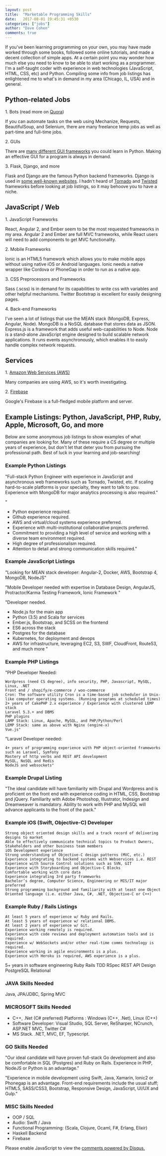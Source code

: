 ```yaml
---
layout: post
title:  "Marketable Programming Skills"
date:   2017-08-01 19:45:31 +0530
categories: ["jobs"]
author: "Dave Cohen"
comments: true
---
```


<style>pre {
    white-space: pre-wrap;       /* Since CSS 2.1 */
    white-space: -moz-pre-wrap;  /* Mozilla, since 1999 */
    white-space: -pre-wrap;      /* Opera 4-6 */
    white-space: -o-pre-wrap;    /* Opera 7 */
    word-wrap: break-word;       /* Internet Explorer 5.5+ */
}</style>

If you've been learning programming on your own, you may have made worked through some books, followed some online tutorials, and made a decent collection of simple apps. At a certain point you may wonder how much else you need to know to be able to start working as a programmer. I'm a self-taught coder with experience in web technologies (JavaScript, HTML, CSS, etc) and Python. Compiling some info from job listings has enlightened me to what's in demand in my area (Chicago, IL, USA) and in general.

## Python-related Jobs
1\. Bots (read more on [Quora](https://www.quora.com/How-can-I-write-a-bot-using-Python))

If you can automate tasks on the web using Mechanize, Requests, BeautifulSoup, and Selenium, there are many freelance temp jobs as well as part-time and full-time jobs.

2\. GUIs

There are [many different GUI frameworks](https://wiki.python.org/moin/GuiProgramming) you could learn in Python. Making an effective GUI for a program is always in demand.

3\. Flask, Django, and more

Flask and Django are the famous Python backend frameworks. Django is used in [some well-known websites](http://www.bedjango.com/blog/top-5-sites-built-django-framework/). I hadn't heard of [Tornado](http://www.tornadoweb.org/en/stable/) and [Twisted](https://twistedmatrix.com/trac/) frameworks before looking at job listings, so it may behoove you to have a niche.

## JavaScript / Web

1\. JavaScript Frameworks

React, Angular 2, and Ember seem to be the most requested frameworks in my area. Angular 2 and Ember are full MVC frameworks, while React users will need to add components to get MVC functionality.

2\. Mobile Frameworks

Ionic is an HTML5 framework which allows you to make mobile apps without using native iOS or Android languages. Ionic needs a native wrapper like Cordova or PhoneGap in order to run as a native app.

3\. CSS Preprocessors and Frameworks

Sass (.scss) is in demand for its capabilities to write css with variables and other helpful mechanisms. Twitter Bootstrap is excellent for easily designing pages.

4\. Back-end Frameworks

I've seen a lot of listings that use the MEAN stack (MongoDB, Express, Angular, Node). MongoDB is a NoSQL database that stores data as JSON. Express.js is a framework that adds useful web-capabilities to Node. Node is a stand-alone JavaScript engine designed to build scalable network applications. It runs events asynchronously, which enables it to easily handle complex network requests.

## Services

1\. [Amazon Web Services (AWS)](https://aws.amazon.com/what-is-aws/)

Many companies are using AWS, so it's worth investigating.

2\. [Firebase](https://firebase.google.com/products/)

Google's Firebase is a full-fledged mobile platform and server.


## Example Listings: Python, JavaScript, PHP, Ruby, Apple, Microsoft, Go, and more

Below are some anonymous job listings to show examples of what companies are looking for. Many of these require a CS degree or multiple years of experience, but don't let that deter you from pursuing the professional path. Best of luck in your learning and job-searching!

### Example Python Listings
"Full-stack Python Engineer with experience in JavaScript and asynchronous web frameworks such as Tornado, Twisted, etc. If scaling hard-to-scale platforms is your specialty, they want to talk to you. Experience with MongoDB for major analytics processing is also required."

"
- Python experience required. 
- Github experience required. 
- AWS and virtual/cloud systems experience preferred. 
- Experience with multi-institutional collaborative projects preferred. 
- Commitment to providing a high level of service and working with a diverse team environment required. 
- High degree of professionalism required. 
- Attention to detail and strong communication skills required."

### Example JavaScript Listings
"Looking for MEAN stack developer: Angular-2, Docker, AWS, Bootstrap 4, MongoDB, NodeJS"

"Mobile Developer needed with expertise in Database Design, AngularJS, Protractor/Karma Testing Framework, Ionic Framework
"

"Developer needed.
- Node.js for the main app
- Python (3.5) and Scala for services
- Ember.js, Bootstrap, and SCSS on the frontend
- ES6 across the stack
- Postgres for the database
- Kubernetes, for deployment and devops
- AWS for infrastructure, leveraging EC2, S3, SWF, CloudFront, Route53, and much more
"

### Example PHP Listings
"PHP Developer Needed:
```
Wordpress (need CS degree), info security, PHP, Javascript, MySQL, Linux, .NET
Front end / shopify/e-commerce / woo-commerce
Cron: The software utility Cron is a time-based job scheduler in Unix-like computer operating systems. (Running programs at scheduled times)
2+ years of CakePHP 2.x experience / Experience with clustered LEMP stack
Laravel 5.3.+ and DBMS
PHP plugins
LAMP Stack: Linux, Apache, MySQL, and PHP/Python/Perl
LEMP Stack: same as above with Nginx (engine-x)
Vue.js"
```

"Laravel Developer needed:
```
4+ years of programming experience with PHP object-oriented frameworks such as Laravel, Symfony
Mastery of http verbs and REST API development
MySQL, NoSQL and Redis
NodeJS and websockets"
```

### Example Drupal Listing
"The ideal candidate will have familiarity with Drupal and Wordpress and is proficient on the front end with experience coding in HTML, CSS, Bootstrap and jQuery. Familiarity with Adobe Photoshop, Illustrator, Indesign and Dreamweaver is mandatory. Ability to work with PHP and MySQL will advance applicants to the front of the pack."


### Example iOS (Swift, Objective-C) Developer
```
Strong object oriented design skills and a track record of delivering designs to market
Able to effectively communicate technical topics to Product Owners, Stakeholders and other business team members
iOS Development experience
Strong understanding of Objective-C design patterns (MVC, etc.)
Experience integrating to backend systems with Webservices i.e. REST
Experience with Source Control solutions such as SVN, GIT
Experience with Storyboarding and Objective-C Blocks
Comfortable working with core data
Experience integrating 3rd party frameworks
Bachelor’s degree, Computer Science, Engineering or MIS/IT major preferred
Strong programming background and familiarity with at least one Object Oriented language (i.e. either Java, C#, .NET, Objective-C or C++)
```

### Example Ruby / Rails Listings
```
At least 5 years of experience w/ Ruby and Rails.
At least 5 years of experience w/ relational DBMS.
At least 2 years of experience w/ Git.
Experience working remotely is required.
Experience with code reviews and deployment automation tools and is required.
Experience w/ WebSockets and/or other real-time comms technology is required.
Experience working in agile environments is a plus.
Experience with Heroku is required, AWS experience is a plus.
```
5+ years in software engineering Ruby Rails TDD RSpec REST API Design PostgreSQL Relational


### JAVA Skills Needed
Java, JPA/JDBC, Spring MVC


### MICROSOFT Skills Needed
- C++, .Net (C# preferred) Platforms : Windows (C++, .Net), Linux (C++)
- Software Developer: Visual Studio, SQL Server, ReSharper, NCrunch, ASP.NET MVC, Twitter
C#
- MS Stack. .NET, MVC, EF, Typescript.


### GO Skills Needed
"Our ideal candidate will have proven full-stack Go development and also be comfortable in SQL (Postgres) and Ruby on Rails. Experience in PHP, NodeJS or Python is an advantage."

"Experience in mobile development using Swift, Java, Xamarin, Ionic2 or Phonegap is an advantage.
Front-end requirements include the usual stuff; HTML5, SASS/CSS3, Bootstrap, Responsive Design, JavaScript, UI/UX and Gulp."

### MISC Skills Needed
- OOP / SQL
- Audio: Swift / Java
- Functional Programming: (Scala, Clojure, Ocaml, F#, Erlang, Elixir)
- Haskell Backend
- Firebase


<div id="disqus_thread"></div>
<script>

/**
*  RECOMMENDED CONFIGURATION VARIABLES: EDIT AND UNCOMMENT THE SECTION BELOW TO INSERT DYNAMIC VALUES FROM YOUR PLATFORM OR CMS.
*  LEARN WHY DEFINING THESE VARIABLES IS IMPORTANT: https://disqus.com/admin/universalcode/#configuration-variables*/
/*
var disqus_config = function () {
this.page.url = PAGE_URL;  // Replace PAGE_URL with your page's canonical URL variable
this.page.identifier = PAGE_IDENTIFIER; // Replace PAGE_IDENTIFIER with your page's unique identifier variable
};
*/
(function() { // DON'T EDIT BELOW THIS LINE
var d = document, s = d.createElement('script');
s.src = 'https://techeffects.disqus.com/embed.js';
s.setAttribute('data-timestamp', +new Date());
(d.head || d.body).appendChild(s);
})();
</script>
<noscript>Please enable JavaScript to view the <a href="https://disqus.com/?ref_noscript">comments powered by Disqus.</a></noscript>
